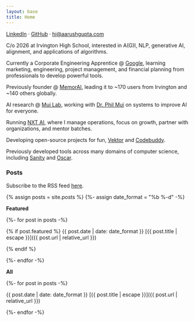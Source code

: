 ```yaml
---
layout: base
title: Home
---
```


[LinkedIn](https://www.linkedin.com/in/aarushgupta001) &middot; [GitHub](https://github.com/notallm) &middot; [hi@aarushgupta.com](mailto:hi@aarushgupta.com)

C/o 2026 at Irvington High School, interested in A(G)I, NLP, generative AI, alignment, and applications of algorithms.

Currently a Corporate Engineering Apprentice @ [Google](https://google.com/), learning marketing, engineering, 
project management, and financial planning from professionals to develop powerful tools.

Previously founder @ [MemorAI](https://memorai.aarushgupta.com), leading it to ~170 users from Irvington and ~140 others globally.

AI research @ [Mui Lab](https://sites.google.com/asdrp.org/mui), working with [Dr. Phil Mui](https://sites.google.com/asdrp.org/mui/who) on systems to improve
AI for everyone.

Running [NXT AI](https://nxtai.aarushgupta.com), where I manage operations, focus on growth, partner with organizations, and mentor batches.

Developing open-source projects for fun, [Vektor](https://github.com/notallm/vektor) and [Codebuddy](https://github.com/notallm/codebuddy).

Previously developed tools across many domains of computer science, including [Sanity](https://github.com/notallm/sanity) and [Oscar](https://github.com/notallm/oscar).

### Posts

Subscribe to the RSS feed [here](/feed.xml).

{% assign posts = site.posts %}
{%- assign date_format = "%b %-d" -%}

**Featured**
<br>

{%- for post in posts -%}

{% if post.featured %}
{{ post.date | date: date_format }} [{{ post.title | escape }}]({{ post.url | relative_url }}) 
<br>

{% endif %}

{%- endfor -%}

**All**
<br>

{%- for post in posts -%}

{{ post.date | date: date_format }} [{{ post.title | escape }}]({{ post.url | relative_url }}) 
<br>


{%- endfor -%}
